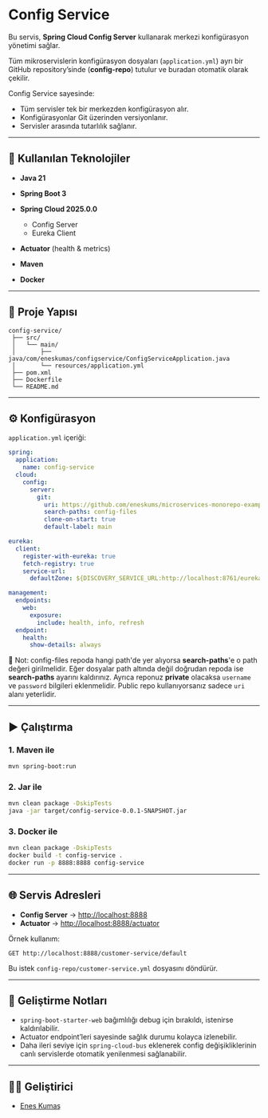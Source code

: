 # Config Service

Bu servis, **Spring Cloud Config Server** kullanarak merkezi konfigürasyon yönetimi sağlar.

Tüm mikroservislerin konfigürasyon dosyaları (`application.yml`) ayrı bir GitHub repository’sinde (**config-repo**) tutulur ve buradan otomatik olarak çekilir.

Config Service sayesinde:

* Tüm servisler tek bir merkezden konfigürasyon alır.
* Konfigürasyonlar Git üzerinden versiyonlanır.
* Servisler arasında tutarlılık sağlanır.

---

## 🚀 Kullanılan Teknolojiler

* **Java 21**
* **Spring Boot 3**
* **Spring Cloud 2025.0.0**

    * Config Server
    * Eureka Client
* **Actuator** (health & metrics)
* **Maven**
* **Docker**

---

## 📂 Proje Yapısı

```
config-service/
 ├── src/
 │   └── main/
 │       ├── java/com/eneskumas/configservice/ConfigServiceApplication.java
 │       └── resources/application.yml
 ├── pom.xml
 ├── Dockerfile
 └── README.md
```

---

## ⚙️ Konfigürasyon

`application.yml` içeriği:

```yaml
spring:
  application:
    name: config-service
  cloud:
    config:
      server:
        git:
          uri: https://github.com/eneskums/microservices-monorepo-example
          search-paths: config-files
          clone-on-start: true
          default-label: main

eureka:
  client:
    register-with-eureka: true
    fetch-registry: true
    service-url:
      defaultZone: ${DISCOVERY_SERVICE_URL:http://localhost:8761/eureka/}

management:
  endpoints:
    web:
      exposure:
        include: health, info, refresh
  endpoint:
    health:
      show-details: always
```

📌 Not:
config-files repoda hangi path'de yer alıyorsa **search-paths**'e o path değeri girilmelidir. Eğer dosyalar path altında değil doğrudan repoda ise **search-paths** ayarını kaldırınız. Ayrıca reponuz **private** olacaksa `username` ve `password` bilgileri eklenmelidir.
Public repo kullanıyorsanız sadece `uri` alanı yeterlidir.

---

## ▶️ Çalıştırma

### 1. Maven ile

```bash
mvn spring-boot:run
```

### 2. Jar ile

```bash
mvn clean package -DskipTests
java -jar target/config-service-0.0.1-SNAPSHOT.jar
```

### 3. Docker ile

```bash
mvn clean package -DskipTests
docker build -t config-service .
docker run -p 8888:8888 config-service
```

---

## 🌐 Servis Adresleri

* **Config Server** → [http://localhost:8888](http://localhost:8888)
* **Actuator** → [http://localhost:8888/actuator](http://localhost:8888/actuator)

Örnek kullanım:

```http
GET http://localhost:8888/customer-service/default
```

Bu istek `config-repo/customer-service.yml` dosyasını döndürür.

---

## 📌 Geliştirme Notları

* `spring-boot-starter-web` bağımlılığı debug için bırakıldı, istenirse kaldırılabilir.
* Actuator endpoint’leri sayesinde sağlık durumu kolayca izlenebilir.
* Daha ileri seviye için `spring-cloud-bus` eklenerek config değişikliklerinin canlı servislerde otomatik yenilenmesi sağlanabilir.

---

## 👨‍💻 Geliştirici

* [Enes Kumaş](https://github.com/eneskums)

